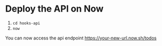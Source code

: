# Deploy the API on Now
1. `cd hooks-api`
2. `now`

You can now access the api endpoint https://your-new-url.now.sh/todos